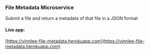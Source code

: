 ### File Metadata Microservice

Submit a file and return a metadata of that file in a JSON format

#### Live app:
[https://vinnlee-file-metadata.herokuapp.com](https://vinnlee-file-metadata.herokuapp.com)